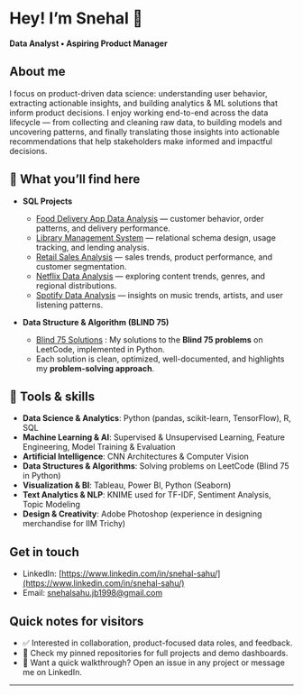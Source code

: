 # Hey! I’m Snehal  👋

**Data Analyst • Aspiring Product Manager**


## About me

I focus on product-driven data science: understanding user behavior, extracting actionable insights, and building analytics & ML solutions that inform product decisions. I enjoy working end-to-end across the data lifecycle — from collecting and cleaning raw data, to building models and uncovering patterns, and finally translating those insights into actionable recommendations that help stakeholders make informed and impactful decisions.

## 📂 What you’ll find here

- **SQL Projects**  
  - [Food Delivery App Data Analysis]() — customer behavior, order patterns, and delivery performance.  
  - [Library Management System](#) — relational schema design, usage tracking, and lending analysis.  
  - [Retail Sales Analysis](#) — sales trends, product performance, and customer segmentation.  
  - [Netflix Data Analysis](#) — exploring content trends, genres, and regional distributions.
  - [Spotify Data Analysis](#) — insights on music trends, artists, and user listening patterns.

- **Data Structure & Algorithm (BLIND 75)**  
  - [Blind 75 Solutions](https://github.com/snehalsahu98/leetcode_grind75) : My solutions to the **Blind 75 problems** on LeetCode, implemented in Python.  
  - Each solution is clean, optimized, well-documented, and highlights my **problem-solving approach**.  

<!--
- **Machine Learning & Analytics Projects**  
  - Fraud detection, text analytics, loan prediction, EV market analysis, and dashboard visualizations (see pinned repos).
-->


## 🚀 Tools & skills

- **Data Science & Analytics**: Python (pandas, scikit-learn, TensorFlow), R, SQL  
- **Machine Learning & AI**: Supervised & Unsupervised Learning, Feature Engineering, Model Training & Evaluation
- **Artificial Intelligence**: CNN Architectures & Computer Vision
- **Data Structures & Algorithms**: Solving problems on LeetCode (Blind 75 in Python)  
- **Visualization & BI**: Tableau, Power BI, Python (Seaborn)
- **Text Analytics & NLP**: KNIME used for TF-IDF, Sentiment Analysis, Topic Modeling  
- **Design & Creativity**: Adobe Photoshop (experience in designing merchandise for IIM Trichy)


## Get in touch

* LinkedIn: [https://www.linkedin.com/in/snehal-sahu/](https://www.linkedin.com/in/snehal-sahu/)
* Email: [snehalsahu.jb1998@gmail.com](mailto:snehalsahu.jb1998@gmail.com)

## Quick notes for visitors

* ✅ Interested in collaboration, product-focused data roles, and feedback.
* 📌 Check my pinned repositories for full projects and demo dashboards.
* 🚀 Want a quick walkthrough? Open an issue in any project or message me on LinkedIn.

---




